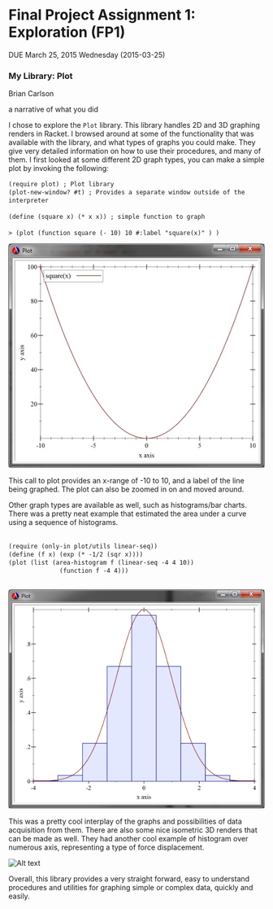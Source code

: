 # Final Project Assignment 1: Exploration (FP1) 
DUE March 25, 2015 Wednesday (2015-03-25)


### My Library: Plot
Brian Carlson
 
a narrative of what you did

 I chose to explore the `Plot` library. This library handles 2D and 3D graphing renders in Racket. I browsed around at some of the functionality that was available with the library, and what types of graphs you could make. They give very detailed information on how to use their procedures, and many of them. I first looked at some different 2D graph types, you can make a simple plot by invoking the following:
 
 ```
(require plot) ; Plot library
(plot-new-window? #t) ; Provides a separate window outside of the interpreter

(define (square x) (* x x)) ; simple function to graph

> (plot (function square (- 10) 10 #:label "square(x)" ) )

 ```
 
 ![Alt text](Graph1.jpg "Square(x) Plot Window.")
 
 This call to plot provides an x-range of -10 to 10, and a label of the line being graphed. The plot can also be zoomed in on and moved around.
 
 Other graph types are available as well, such as histograms/bar charts. There was a pretty neat example that estimated the area under a curve using a sequence of histograms.
 
 ```
 
 (require (only-in plot/utils linear-seq))
 (define (f x) (exp (* -1/2 (sqr x))))
 (plot (list (area-histogram f (linear-seq -4 4 10))
               (function f -4 4)))
			
```

![Alt text](Graph2.png "Area under curve estimation.")

This was a pretty cool interplay of the graphs and possibilities of data acquisition from them. There are also some nice isometric 3D renders that can be made as well. They had another cool example of histogram over numerous axis, representing a type of force displacement.

![Alt text](Graph3.jpeg "Force Dispersion.")

Overall, this library provides a very straight forward, easy to understand procedures and utilities for graphing simple or complex data, quickly and easily.